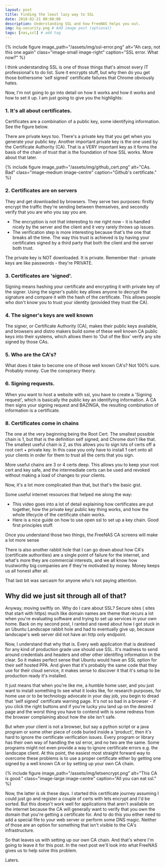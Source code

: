 ```yaml
---
layout: post
title: Finding the least lazy way to SSL
date: 2018-02-21 00:00:00
description: Understanding SSL and how FreeNAS helps you out.
img: kq-security.png # Add image post (optional)
tags: [nas,ssl] # add tag
---
```


{% include figure image_path="/assets/img/ssl-error.png" alt="Ah carp, not this one again" class="image-small image-right" caption="SSL error. What now?" %}

I think understanding SSL is one of those things that's almost every IT professional's to do list. Sure it encrypts stuff, but why then do you get those bothersome 'self signed' certificate failures that Chrome obviously hates.


Now, I'm not going to go into detail on how it works and how it works and how to set it up. I am just going to give you the highlights:


### 1. It's all about certificates.
Certificates are a combination of a public key, some identifying information. See the figure below.

There are private keys too. There's a private key that you get when you generate your public key. Another important private key is the one used by the Certificate Authority (CA). That is a VERY important key as it forms the basis of the chain of trust that is the foundation of how SSL works. More about that later.

{% include figure image_path="/assets/img/github_cert.png" alt="CAs. Bad" class="image-medium image-centre" caption="Github's certificate." %}

### 2. Certificates are on servers
They and get downloaded by browsers. They serve two purposes: firstly encrypt the traffic they're sending between themselves, and secondly verify that you are who you say you are.
* The encryption is not that interesting to me right now - it is handled nicely by the server and the client and it very rarely throws up issues.
* The verification step is more interesting because that's the one that breaks all the time. The way this trust is achieved is by having your certificates signed by a third party that both the client and the server both trust.

The private key is NOT downloaded. It is private. Remember that - private keys are like passwords - they're PRIVATE.

### 3. Certificates are 'signed'.
Signing means hashing your certificate and encrypting it with private key of the signer. Using the signer's public key allows anyone to decrypt the signature and compare it with the hash of the certificate. This allows people who don't know you to trust your identity (provided they trust the CA).

### 4. The signer's keys are well known
The signer, or Certificate Authority (CA), makes their public keys available, and browsers and distro makers build some of these well known CA public keys into their systems, which allows them to 'Out of the Box' verify any site signed by those CAs.

### 5. Who are the CA's?
What does it take to become one of those well known CA's? Not 100% sure. Probably money. Cue the conspiracy theory.

### 6. Signing requests.
When you want to host a website with ssl, you have to create a 'Signing request', which is basically the public key an identifying information. A CA then signs your signing request and BAZINGA, the resulting combination of information is a certificate.

### 8. Certificates come in chains
The one at the very beginning being the Root Cert. The smallest possible chain is 1, but that is the definition self signed, and Chrome don't like that. The smallest useful chain is 2, as this allows you to sign lots of certs off a root cert + private key. In this case you only have to install 1 cert onto all your clients in order for them to trust all the certs that you sign.

More useful chains are 3 or 4 certs deep. This allows you to keep your root cert and key safe, and the intermediate certs can be used and revoked without making a load of changes to your clients.

Now, it's a lot more complicated than that, but that's the basic gist.

Some useful internet resources that helped me along the way:


* This video goes into a lot of detail explaining how certificates are put together, how the private key/ public key thing works, and how the whole lifecycle of the certificate chain works.
* Here is a nice guide on how to use open ssl to set up a key chain. Good first principles stuff.

Once you understand those two things, the FreeNAS CA screens will make a lot more sense

There is also another rabbit hole that I can go down about how CA's (certificate authorities) are a single point of failure for the internet, and what's more they are commercial interests, and we all know how trustworthy big companies are if they're motivated by money. Money keeps us all honest after all.

That last bit was sarcasm for anyone who's not paying attention.

## Why did we just sit through all of that?

Anyway, moving swiftly on. Why do I care about SSL? Secure sites ( sites that start with https) much like domain names are theme that recurs a lot when you're evaluating software and trying to set up services in your own home. Back on my second post, I ranted and raved about how I got stuck in an Ubuntu Landscape rabbit hole and had to eventually give up, because landscape's web server did not have an http only endpoint.

Now, I understand that why that is. Every web application that is destined for any kind of production grade use should use SSL. It's madness to send around credentials and headers and other other identifing information in the clear. So it makes perfect sense that Ubuntu would have an SSL option for their self hosted PPA. And given that it's probably the same code that they use for their cloud service, it makes sense to discover it that it's setup to be production ready it's installed.

It just means that when you're like me, a humble home user, and you just want to install something to see what it looks like, for research purposes, for home use or to be technology advocate in your day job, you begin to dread that 'self signed' certificate warning page. It's not so bad in a browser - if you click the right buttons and if you're lucky you land up on the desired page and the worst thing you have to contend with is some redness from the browser complaining about how the site isn't safe.

But when your client is not a browser, but say a python script or a java program or some other piece of code buried inside a 'product', then it's hard to ignore the certificate verification issues. Every program or library has their own way of handling the ssl error, and no two are the same. Some programs might not even provide a way to ignore certificate errors e.g. the landscape client. At this point, the easiest most straight forward way to overcome these problems is to use a proper certificate either by getting one signed by a well known CA or by setting up your own CA chain.

{% include figure image_path="/assets/img/letsencrypt.png" alt="This CA is good." class="image-large image-centre" caption="All you can eat ssl." %}

Now, the latter is ok these days. I started this certificate journey assuming I could just go and register a couple of certs with lets encrypt and I'd be sorted. But this doesn't work well for applications that aren't available on the internet because the CA will generally want to verify that you own the domain that you're getting a certificate for. And to do this you either need to add a special file to your web server or perform some DNS magic. Neither of those are an option for something that isn't visible to the CA's infrastructure.

So that leaves us with setting up our own CA chain. And that's where I'm going to leave it for this post. In the next post we'll look into what FreeNAS gives us to help solve this problem.

Laters.

